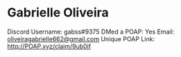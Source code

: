 # Gabrielle Oliveira

Discord Username: gabss#9375
DMed a POAP: Yes
Email: oliveiragabrielle662@gmail.com
Unique POAP Link: http://POAP.xyz/claim/9ub0if